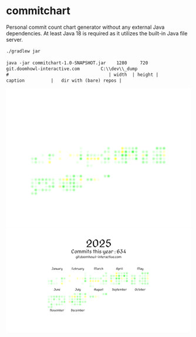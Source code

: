 # commitchart

Personal commit count chart generator without any external Java dependencies.
At least Java 18 is required as it utilizes the built-in Java file server.

```console
./gradlew jar

java -jar commitchart-1.0-SNAPSHOT.jar    1280     720      git.doomhowl-interactive.com        C:\\dev\\_dump
#                                      | width  | height |              caption          |   dir with (bare) repos |
```

![http://localhost:8080/commitchart/2025.png?darkMode=true](dark.png#gh-dark-mode-only)
![http://localhost:8080/commitchart/2025.png?darkMode=false](light.png#gh-light-mode-only)
